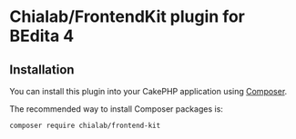 # Chialab/FrontendKit plugin for BEdita 4

## Installation

You can install this plugin into your CakePHP application using [Composer](https://getcomposer.org).

The recommended way to install Composer packages is:

```
composer require chialab/frontend-kit
```
